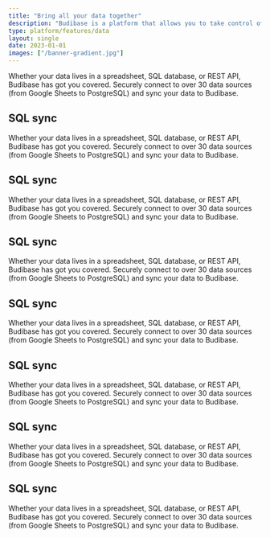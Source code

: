 ```yaml
---
title: "Bring all your data together"
description: "Budibase is a platform that allows you to take control of the multiple datasets and rouge spreadsheets. Powerful and secure. Budibase allows you to create a safe space to connect, share, and collaborate with data in an easier, faster, and secure way."
type: platform/features/data
layout: single
date: 2023-01-01
images: ["/banner-gradient.jpg"]
---
```


Whether your data lives in a spreadsheet, SQL database, or REST API, Budibase has got
you covered. Securely connect to over 30 data sources (from Google Sheets to 
PostgreSQL) and sync your data to Budibase.

## SQL sync

Whether your data lives in a spreadsheet, SQL database, or REST API, Budibase has got 
you covered. Securely connect to over 30 data sources (from Google Sheets to 
PostgreSQL) and sync your data to Budibase.

## SQL sync

Whether your data lives in a spreadsheet, SQL database, or REST API, Budibase has got 
you covered. Securely connect to over 30 data sources (from Google Sheets to 
PostgreSQL) and sync your data to Budibase.

## SQL sync

Whether your data lives in a spreadsheet, SQL database, or REST API, Budibase has got 
you covered. Securely connect to over 30 data sources (from Google Sheets to 
PostgreSQL) and sync your data to Budibase.

## SQL sync

Whether your data lives in a spreadsheet, SQL database, or REST API, Budibase has got 
you covered. Securely connect to over 30 data sources (from Google Sheets to 
PostgreSQL) and sync your data to Budibase.

## SQL sync

Whether your data lives in a spreadsheet, SQL database, or REST API, Budibase has got 
you covered. Securely connect to over 30 data sources (from Google Sheets to 
PostgreSQL) and sync your data to Budibase.

## SQL sync

Whether your data lives in a spreadsheet, SQL database, or REST API, Budibase has got 
you covered. Securely connect to over 30 data sources (from Google Sheets to 
PostgreSQL) and sync your data to Budibase.

## SQL sync

Whether your data lives in a spreadsheet, SQL database, or REST API, Budibase has got 
you covered. Securely connect to over 30 data sources (from Google Sheets to 
PostgreSQL) and sync your data to Budibase.